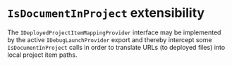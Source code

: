 `IsDocumentInProject` extensibility
=================================

The `IDeployedProjectItemMappingProvider` interface may be implemented
by the active `IDebugLaunchProvider` export and thereby intercept some
`IsDocumentInProject` calls in order to translate URLs (to deployed files)
into local project item paths.

